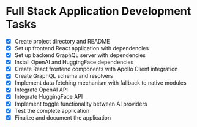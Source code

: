 # Full Stack Application Development Tasks

- [x] Create project directory and README
- [x] Set up frontend React application with dependencies
- [x] Set up backend GraphQL server with dependencies
- [x] Install OpenAI and HuggingFace dependencies
- [x] Create React frontend components with Apollo Client integration
- [x] Create GraphQL schema and resolvers
- [x] Implement data fetching mechanism with fallback to native modules
- [x] Integrate OpenAI API
- [x] Integrate HuggingFace API
- [x] Implement toggle functionality between AI providers
- [x] Test the complete application
- [x] Finalize and document the application
